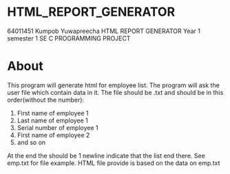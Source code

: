 # HTML_REPORT_GENERATOR

64011451 Kumpob Yuwapreecha
HTML REPORT GENERATOR
Year 1 semester 1 SE C PROGRAMMING PROJECT

# About
This program will generate html for employee list.
The program will ask the user file which contain data in it.
The file should be .txt and should be in this order(without the number):
1. First name of employee 1
2. Last name of employee 1
3. Serial number of employee 1
4. First name of employee 2
5. and so on

At the end the should be 1 newline indicate that the list end there.
See emp.txt for file example.
HTML file provide is based on the data on emp.txt
